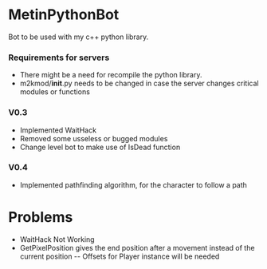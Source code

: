 # MetinPythonBot

Bot to be used with my c++ python library.


### Requirements for servers

- There might be a need for recompile the python library.
- m2kmod/__init__.py needs to be changed in case the server changes critical modules or functions

### V0.3
- Implemented WaitHack
- Removed some usseless or bugged modules
- Change level bot to make use of IsDead function

### V0.4
- Implemented pathfinding algorithm, for the character to follow a path


# Problems
- WaitHack Not Working
- GetPixelPosition gives the end position after a movement instead of the current position
-- Offsets for Player instance will be needed
